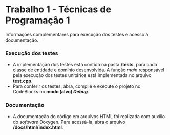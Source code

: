 # Trabalho 1 - Técnicas de Programação 1
Informações complementares para execução dos testes e acesso à documentação.

### Execução dos testes
- A implementação dos testes está contida na pasta **/tests**, para cada classe de entidade e domínio desenvolvida. A função _main_ responsável pela execução dos testes unitários está implementada no arquivo **test.cpp**.
- Para conferir os testes, abra, compile e execute o projeto no CodeBlocks no **modo (alvo) _Debug_**.

### Documentação
- A documentação do código em arquivos HTML foi realizada com auxílio do _software_ Doxygen. Para acessá-la, abra o arquivo **/docs/html/index.html**.
